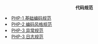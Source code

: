 <p align="center">
  <br>
  <b>代码规范</b>
  <br>
 <li> 
  <a href="./PHP/PHP-1 基础编码规范.md">
    PHP-1 基础编码规范
  </a>
  </li>
  <li>
  <a href="./PHP/PHP-2 编码风格规范.md">
    PHP-2 编码风格规范
  </a>
  </li>
  <li>
  <a href="./PHP/PHP-3 异常规范.md">
    PHP-3 异常规范
  </a>
  </li>
  <li>
  <a href="./PHP/PHP-3 日志规范.md">
    PHP-3 日志规范
  </a>
  </li>
</p>
